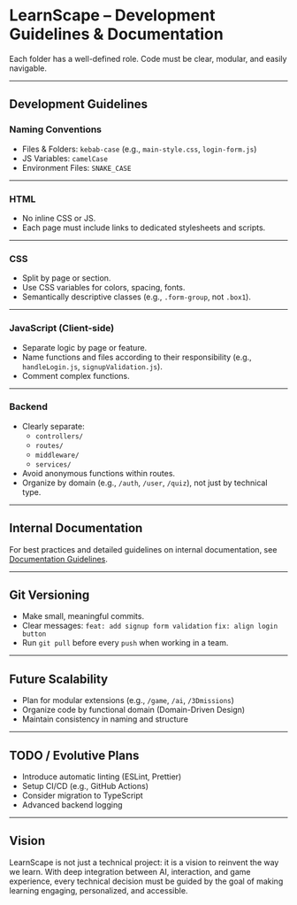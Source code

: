 # LearnScape – Development Guidelines & Documentation

Each folder has a well-defined role. Code must be clear, modular, and easily navigable.

---

## Development Guidelines

### Naming Conventions

- Files & Folders: `kebab-case` (e.g., `main-style.css`, `login-form.js`)
- JS Variables: `camelCase`
- Environment Files: `SNAKE_CASE`

---

### HTML

- No inline CSS or JS.
- Each page must include links to dedicated stylesheets and scripts.

---

### CSS

- Split by page or section.
- Use CSS variables for colors, spacing, fonts.
- Semantically descriptive classes (e.g., `.form-group`, not `.box1`).

---

### JavaScript (Client-side)

- Separate logic by page or feature.
- Name functions and files according to their responsibility (e.g., `handleLogin.js`, `signupValidation.js`).
- Comment complex functions.

---

### Backend

- Clearly separate:
  - `controllers/`
  - `routes/`
  - `middleware/`
  - `services/`
- Avoid anonymous functions within routes.
- Organize by domain (e.g., `/auth`, `/user`, `/quiz`), not just by technical type.

---

## Internal Documentation

For best practices and detailed guidelines on internal documentation, see [Documentation Guidelines](DOCUMENTATION_GUIDELINES.md).

---

## Git Versioning

- Make small, meaningful commits.
- Clear messages:
  `feat: add signup form validation`
  `fix: align login button`
- Run `git pull` before every `push` when working in a team.

---

## Future Scalability

- Plan for modular extensions (e.g., `/game`, `/ai`, `/3Dmissions`)
- Organize code by functional domain (Domain-Driven Design)
- Maintain consistency in naming and structure

---

## TODO / Evolutive Plans

- Introduce automatic linting (ESLint, Prettier)
- Setup CI/CD (e.g., GitHub Actions)
- Consider migration to TypeScript
- Advanced backend logging

---

## Vision

LearnScape is not just a technical project: it is a vision to reinvent the way we learn.
With deep integration between AI, interaction, and game experience, every technical decision must be guided by the goal of making learning engaging, personalized, and accessible.
